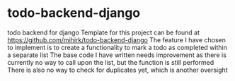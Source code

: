 # todo-backend-django
todo backend for django
Template for this project can be found at https://github.com/mihirk/todo-backend-django
The feature I have chosen to implement is to create a functionality to mark a todo as completed within a separate list
The base code I have written needs improvement as there is currently no way to call upon the list, but the function is still performed
There is also no way to check for duplicates yet, which is another oversight
